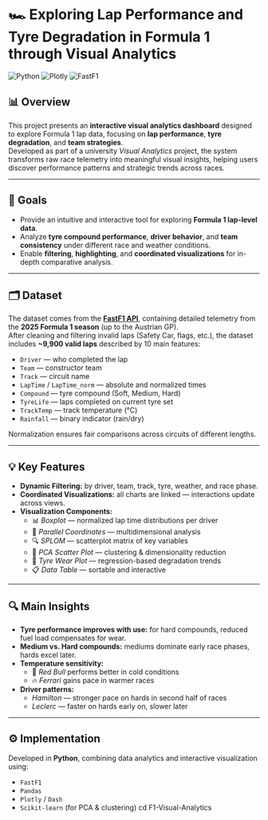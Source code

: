 # 🏎️ Exploring Lap Performance and Tyre Degradation in Formula 1 through Visual Analytics

![Python](https://img.shields.io/badge/Python-3.10%2B-blue?logo=python)
![Plotly](https://img.shields.io/badge/Plotly-Dash-orange?logo=plotly)
![FastF1](https://img.shields.io/badge/Data-FastF1-lightgrey?logo=formula1)

## 📊 Overview  
This project presents an **interactive visual analytics dashboard** designed to explore Formula 1 lap data, focusing on **lap performance**, **tyre degradation**, and **team strategies**.  
Developed as part of a university *Visual Analytics* project, the system transforms raw race telemetry into meaningful visual insights, helping users discover performance patterns and strategic trends across races.

---

## 🧠 Goals  
- Provide an intuitive and interactive tool for exploring **Formula 1 lap-level data**.  
- Analyze **tyre compound performance**, **driver behavior**, and **team consistency** under different race and weather conditions.  
- Enable **filtering**, **highlighting**, and **coordinated visualizations** for in-depth comparative analysis.

---

## 🗂️ Dataset  
The dataset comes from the **[FastF1 API](https://docs.fastf1.dev/)**, containing detailed telemetry from the **2025 Formula 1 season** (up to the Austrian GP).  
After cleaning and filtering invalid laps (Safety Car, flags, etc.), the dataset includes **~9,900 valid laps** described by 10 main features:

- `Driver` — who completed the lap  
- `Team` — constructor team  
- `Track` — circuit name  
- `LapTime` / `LapTime_norm` — absolute and normalized times  
- `Compound` — tyre compound (Soft, Medium, Hard)  
- `TyreLife` — laps completed on current tyre set  
- `TrackTemp` — track temperature (°C)  
- `Rainfall` — binary indicator (rain/dry)

Normalization ensures fair comparisons across circuits of different lengths.

---

## 💡 Key Features  
- **Dynamic Filtering:** by driver, team, track, tyre, weather, and race phase.  
- **Coordinated Visualizations:** all charts are linked — interactions update across views.  
- **Visualization Components:**  
  - 📊 *Boxplot* — normalized lap time distributions per driver  
  - 🧭 *Parallel Coordinates* — multidimensional analysis  
  - 🔍 *SPLOM* — scatterplot matrix of key variables  
  - 🧮 *PCA Scatter Plot* — clustering & dimensionality reduction  
  - 🛞 *Tyre Wear Plot* — regression-based degradation trends  
  - 📋 *Data Table* — sortable and interactive

---

## 🔍 Main Insights  
- **Tyre performance improves with use:** for hard compounds, reduced fuel load compensates for wear.  
- **Medium vs. Hard compounds:** mediums dominate early race phases, hards excel later.  
- **Temperature sensitivity:**  
  - 🥶 *Red Bull* performs better in cold conditions  
  - 🔥 *Ferrari* gains pace in warmer races  
- **Driver patterns:**  
  - *Hamilton* — stronger pace on hards in second half of races  
  - *Leclerc* — faster on hards early on, slower later  

---

## ⚙️ Implementation  
Developed in **Python**, combining data analytics and interactive visualization using:  
- `FastF1`  
- `Pandas`  
- `Plotly` / `Dash`  
- `Scikit-learn` (for PCA & clustering)
   cd F1-Visual-Analytics
